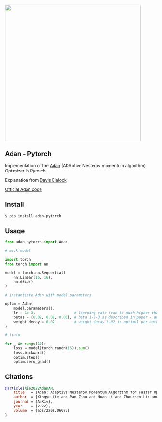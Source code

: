 <img src="./adan-pseudocode.png" width="450px"></img>

## Adan - Pytorch

Implementation of the <a href="https://arxiv.org/abs/2208.06677">Adan</a> (ADAptive Nesterov momentum algorithm) Optimizer in Pytorch.

Explanation from <a href="https://twitter.com/davisblalock/status/1561976182567870465">Davis Blalock</a>

<a href="https://github.com/sail-sg/Adan">Official Adan code</a>

## Install

```bash
$ pip install adan-pytorch
```

## Usage

```python
from adan_pytorch import Adan

# mock model

import torch
from torch import nn

model = torch.nn.Sequential(
    nn.Linear(16, 16),
    nn.GELU()
)

# instantiate Adan with model parameters

optim = Adan(
    model.parameters(),
    lr = 1e-3,                  # learning rate (can be much higher than Adam, up to 5-10x)
    betas = (0.02, 0.08, 0.01), # beta 1-2-3 as described in paper - author says most sensitive to beta3 tuning
    weight_decay = 0.02         # weight decay 0.02 is optimal per author
)

# train

for _ in range(10):
    loss = model(torch.randn(16)).sum()
    loss.backward()
    optim.step()
    optim.zero_grad()

```

## Citations

```bibtex
@article{Xie2022AdanAN,
    title   = {Adan: Adaptive Nesterov Momentum Algorithm for Faster Optimizing Deep Models},
    author  = {Xingyu Xie and Pan Zhou and Huan Li and Zhouchen Lin and Shuicheng Yan},
    journal = {ArXiv},
    year    = {2022},
    volume  = {abs/2208.06677}
}
```
